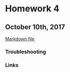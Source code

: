 # Homework 4

## October 10th, 2017

[Markdown file](https://github.com/vanflad/STAT545-hw-fladmark-vanessa/blob/master/Homework%204/hw04.md)

### Troubleshooting

### Links
